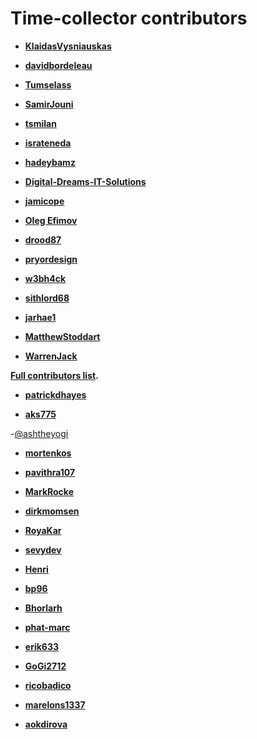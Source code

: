 # Time-collector contributors

- **[KlaidasVysniauskas](https://github.com/KlaidasVysniauskas)**

- **[davidbordeleau](https://github.com/davidbordeleau)**

- **[Tumselass](https://github.com/Tumselass)**

- **[SamirJouni](https://github.com/SamirJouni)**

- **[tsmilan](https://github.com/tsmilan)**

- **[israteneda](https://github.com/israteneda)**

- **[hadeybamz](https://github.com/hadeybamz)**

- **[Digital-Dreams-IT-Solutions](https://github.com/Digital-Dreams-IT-Solutions)**

- **[jamicope](https://github.com/jamicope)**

- **[Oleg Efimov](https://github.com/Sannis)**

- **[drood87](https://github.com/drood87)**

- **[pryordesign](https://github.com/pryordesign)**
- **[w3bh4ck](https://github.com/w3bh4ck)**

- **[sithlord68](https://github.com/sithlord68)**

- **[jarhae1](https://github.com/jarhae1)**

- **[MatthewStoddart](https://github.com/MatthewStoddart)**

- **[WarrenJack](https://github.com/WarrenJack)**

**[Full contributors list](https://github.com/zero-to-mastery/time-collector/graphs/contributors).**

- **[patrickdhayes](https://github.com/patrickdhayes)**

- **[aks775](https://github.com/aks775)**

-[@ashtheyogi](https://github.com/Ashtheyogi)

- **[mortenkos](https://github.com/mortenkos)**

- **[pavithra107](https://github.com/pavithra107)**

- **[MarkRocke](https://github.com/MarkRocke)**

- **[dirkmomsen](https://github.com/dirkmomsen)**

- **[RoyaKar](https://github.com/RoyaKar)**

- **[sevydev](https://github.com/sevydev)**

- **[Henri](https://github.com/MrHenryA/)**

- **[bp96](https://github.com/bp96/)**

- **[Bhorlarh](https://github.com/Bhorlarh)**

- **[phat-marc](https://github.com/phat-marc)**

- **[erik633](https://github.com/erik633)**

- **[GoGi2712](https://github.com/GoGi2712)**

- **[ricobadico](https://github.com/ricobadico)**

- **[marelons1337](https://github.com/marelons1337)**

- **[aokdirova](https://github.com/aokdirova)**
